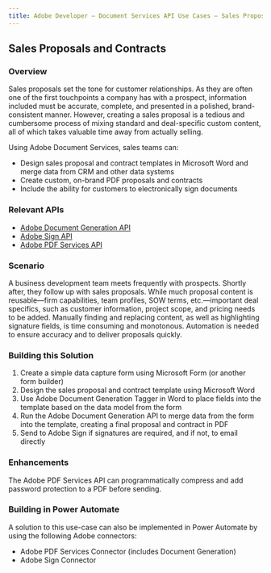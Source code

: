 ```yaml
---
title: Adobe Developer — Document Services API Use Cases — Sales Proposals and Contracts
---
```


## Sales Proposals and Contracts

### Overview

Sales proposals set the tone for customer relationships. As they are often one of the first touchpoints a company has with a prospect, information included must be accurate, complete, and presented in a polished, brand-consistent manner. However, creating a sales proposal is a tedious and cumbersome process of mixing standard and deal-specific custom content, all of which takes valuable time away from actually selling.

Using Adobe Document Services, sales teams can:

* Design sales proposal and contract templates in Microsoft Word and merge data from CRM and other data systems
* Create custom, on-brand PDF proposals and contracts
* Include the ability for customers to electronically sign documents


### Relevant APIs

* [Adobe Document Generation API](/src/pages/doc-generation.md)
* [Adobe Sign API](https://www.adobe.io/apis/documentcloud/sign.html)
* [Adobe PDF Services API](/src/pages/pdf-services.md)

### Scenario

A business development team meets frequently with prospects. Shortly after, they follow up with sales proposals. While much proposal content is reusable—firm capabilities, team profiles, SOW terms, etc.—important deal specifics, such as customer information, project scope, and pricing needs to be added. Manually finding and replacing content, as well as highlighting signature fields, is time consuming and monotonous. Automation is needed to ensure accuracy and to deliver proposals quickly.

### Building this Solution

1. Create a simple data capture form using Microsoft Form (or another form builder)
2. Design the sales proposal and contract template using Microsoft Word
3. Use Adobe Document Generation Tagger in Word to place fields into the template based on the data model from the form
4. Run the Adobe Document Generation API to merge data from the form into the template, creating a final proposal and contract in PDF
5. Send to Adobe Sign if signatures are required, and if not, to email directly

### Enhancements

The Adobe PDF Services API can programmatically compress and add password protection to a PDF before sending.

### Building in Power Automate

A solution to this use-case can also be implemented in Power Automate by using the following Adobe connectors:

* Adobe PDF Services Connector (includes Document Generation)
* Adobe Sign Connector